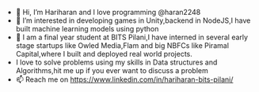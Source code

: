 - 👋 Hi, I’m Hariharan and I love programming @haran2248
- 👀 I’m interested in developing games in Unity,backend in NodeJS,I have built machine learning models using python
- 🌱 I am a final year student at BITS Pilani,I have interned in several early stage startups like Owled Media,Flam and big NBFCs like Piramal Capital,where I built and deployed real world projects.
- I love to solve problems using my skills in Data structures and Algorithms,hit me up if you ever want to discuss a problem
- 📫 Reach me on https://www.linkedin.com/in/hariharan-bits-pilani/

<!---
haran2248/haran2248 is a ✨ special ✨ repository because its `README.md` (this file) appears on your GitHub profile.
You can click the Preview link to take a look at your changes.
--->
